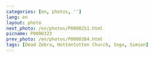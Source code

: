 ```yaml
---
categories: [en, photos, '']
lang: en
layout: photo
next_photo: /en/photos/P0000251.html
picname: P0000323
prev_photo: /en/photos/P0000384.html
tags: [Dead Zebra, Hottentotten Church, Ingo, Simion]
---
```

